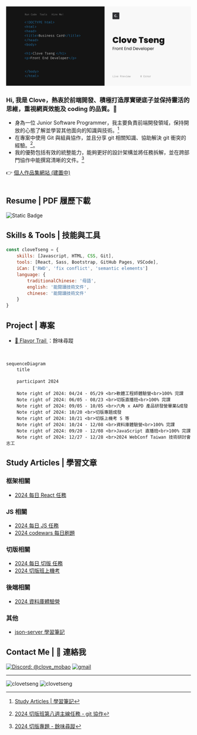 
<p align="center">
 <img src="image/Business Card.png">
</p>


### Hi, 我是 Clove，熱衷於前端開發、積極打造厚實硬底子並保持靈活的思維，重視網頁效能及 coding 的品質。👋 <br/>

* 身為一位 Junior Software Programmer，我主要負責前端開發領域，保持開放的心態了解並學習其他面向的知識與技術。[^1]
* 在專案中使用 Git 與組員協作，並且分享 git 相關知識、協助解決 git 衝突的經驗。[^2]。
* 我的優勢包括有效的統整能力，能夠更好的設計架構並將任務拆解，並在跨部門協作中能撰寫清晰的文件。[^3]

[^1]: [Study Articles | 學習筆記](#study-articles--學習文章)
[^2]: [2024 切版班第八週主線任務 - git 協作](https://zenn.dev/chloetseng/articles/week8-main-mission)
[^3]: [2024 切版專題 - 餘味尋蹤]()

👉 <a href="#"> 個人作品集網站 (建置中) </a> <br/>
<br>

## Resume | PDF 履歷下載

<img alt="Static Badge" src="https://img.shields.io/badge/DOWNLOAD-8A2BE2">

<br/>


## Skills & Tools | 技能與工具

```javascript
const cloveTseng = {
    skills: [Javascript, HTML, CSS, Git],
    tools: [React, Sass, Bootstrap, GitHub Pages, VSCode],
    iCan: ['RWD', 'fix conflict', 'semantic elements'] 
    language: {
        traditionalChinese: '母語',
        english: '能閱讀技術文件',
        chinese: '能閱讀技術文件'
    }
}

```

## Project | 專案

* <a href="https://ariel0508.github.io/FlavorTrail/index.html">🌱 Flavor Trail </a>：餘味尋蹤

<br>

```mermaid
sequenceDiagram
    title  

    participant 2024

    Note right of 2024: 04/24 - 05/29 <br>軟體工程師體驗營<br>100% 完課
    Note right of 2024: 06/05 - 08/23 <br>切版直播班<br>100% 完課
    Note right of 2024: 09/05 - 10/05 <br>六角 x AAPD 產品研發營畢業&成發
    Note right of 2024: 10/20 <br>切版專題成發
    Note right of 2024: 10/21 <br>切版上機考 S 等
    Note right of 2024: 10/24 - 12/08 <br>資料庫體驗營<br>100% 完課
    Note right of 2024: 09/20 - 12/08 <br>JavaScript 直播班<br>100% 完課
    Note right of 2024: 12/27 - 12/28 <br>2024 WebConf Taiwan 技術研討會 志工
```
## Study Articles | 學習文章

### 框架相關
* [2024 每日 React 任務](https://zenn.dev/chloetseng/articles/2024-react-dailymission)
### JS 相關
* [2024 每日 JS 任務](https://zenn.dev/chloetseng/articles/2024-js-dailymiss)
* [2024 codewars 每日刷題](https://zenn.dev/chloetseng/articles/69c83edc65283e)
### 切版相關
* [2024 每日 切版 任務](https://zenn.dev/chloetseng/articles/2024-layout-course-dailymission)
* [2024 切版班上機考](https://zenn.dev/chloetseng/articles/fe884fb860290b)
### 後端相關
* [2024 資料庫體驗營](https://zenn.dev/chloetseng/articles/2024-sql-experience-camp)
### 其他
* [json-server 學習筆記]()

## Contact Me | 💬 連絡我

<a href="discordapp.com/users/1218426159423819809"><img src="https://img.shields.io/badge/%40clove_mobao-Discord-8A2BE2" alt="Discord: @clove_mobao"></a>
<a href="mailto:dolcetseng@gmail.com"><img src="https://img.shields.io/badge/Gmail-D14836?style=for-the-badge&logo=gmail&logoColor=white" alt="gmail" ></a>

---
<img align="top" src="https://github-readme-stats.vercel.app/api?username=clovetseng&show_icons=true&theme=dark&title_color=d1d5ea&text_color=fcfcfc&border=true&locale=en" alt="clovetseng" /> <img align="top" src="https://github-readme-stats.vercel.app/api/top-langs?username=clovetseng&show_icons=true&locale=en&layout=compact&theme=dark" alt="clovetseng" />

<!--
**CloveTseng064/CloveTseng064** is a ✨ _special_ ✨ repository because its `README.md` (this file) appears on your GitHub profile.

Here are some ideas to get you started:

- 🔭 I’m currently working on ...
- 🌱 I’m currently learning ...
- 👯 I’m looking to collaborate on ...
- 🤔 I’m looking for help with ...
- 💬 Ask me about ...
- 📫 How to reach me: ...
- 😄 Pronouns: ...
- ⚡ Fun fact: ...
-->
